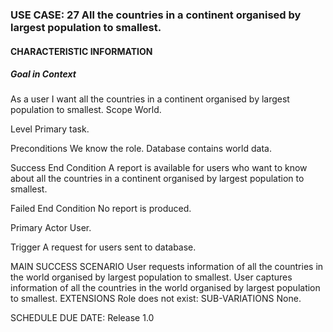 ### USE CASE: 27 All the countries in a continent organised by largest population to smallest.
#### CHARACTERISTIC INFORMATION
##### Goal in Context
As a user I want all the countries in a continent organised by largest population to smallest.
Scope
World.

Level
Primary task.

Preconditions
We know the role. Database contains world data.

Success End Condition
A report is available for users who want to know about all the countries in a continent organised by largest population to smallest.

Failed End Condition
No report is produced.

Primary Actor
User.

Trigger
A request for users sent to database.

MAIN SUCCESS SCENARIO
User requests information of all the countries in the world organised by largest population to smallest.
User captures information of all the countries in the world organised by largest population to smallest.
EXTENSIONS
Role does not exist:
SUB-VARIATIONS
None.

SCHEDULE
DUE DATE: Release 1.0